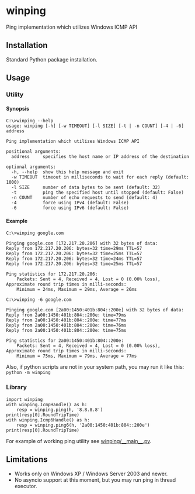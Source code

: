 winping
=======

Ping implementation which utilizes Windows ICMP API

## Installation

Standard Python package installation.

## Usage

### Utility

#### Synopsis

```
C:\>winping --help
usage: winping [-h] [-w TIMEOUT] [-l SIZE] [-t | -n COUNT] [-4 | -6] address

Ping implementation which utilizes Windows ICMP API

positional arguments:
  address     specifies the host name or IP address of the destination

optional arguments:
  -h, --help  show this help message and exit
  -w TIMEOUT  timeout in milliseconds to wait for each reply (default: 1000)
  -l SIZE     number of data bytes to be sent (default: 32)
  -t          ping the specified host until stopped (default: False)
  -n COUNT    number of echo requests to send (default: 4)
  -4          force using IPv4 (default: False)
  -6          force using IPv6 (default: False)

```

#### Example

```
C:\>winping google.com

Pinging google.com [172.217.20.206] with 32 bytes of data:
Reply from 172.217.20.206: bytes=32 time=29ms TTL=57
Reply from 172.217.20.206: bytes=32 time=25ms TTL=57
Reply from 172.217.20.206: bytes=32 time=24ms TTL=57
Reply from 172.217.20.206: bytes=32 time=25ms TTL=57

Ping statistics for 172.217.20.206:
    Packets: Sent = 4, Received = 4, Lost = 0 (0.00% loss),
Approximate round trip times in milli-seconds:
    Minimum = 24ms, Maximum = 29ms, Average = 26ms

C:\>winping -6 google.com

Pinging google.com [2a00:1450:401b:804::200e] with 32 bytes of data:
Reply from 2a00:1450:401b:804::200e: time=79ms
Reply from 2a00:1450:401b:804::200e: time=77ms
Reply from 2a00:1450:401b:804::200e: time=76ms
Reply from 2a00:1450:401b:804::200e: time=75ms

Ping statistics for 2a00:1450:401b:804::200e:
    Packets: Sent = 4, Received = 4, Lost = 0 (0.00% loss),
Approximate round trip times in milli-seconds:
    Minimum = 75ms, Maximum = 79ms, Average = 77ms

```

Also, if python scripts are not in your system path, you may run it like this: `python -m winping`

### Library

```python3
import winping
with winping.IcmpHandle() as h:
    resp = winping.ping(h, '8.8.8.8')
print(resp[0].RoundTripTime)
with winping.Icmp6Handle() as h:
    resp = winping.ping6(h, '2a00:1450:401b:804::200e')
print(resp[0].RoundTripTime)
```

For example of working ping utility see [winping/\_\_main\_\_.py](winping/__main__.py).

## Limitations

* Works only on Windows XP / Windows Server 2003 and newer.
* No asyncio support at this moment, but you may run ping in thread executor.
